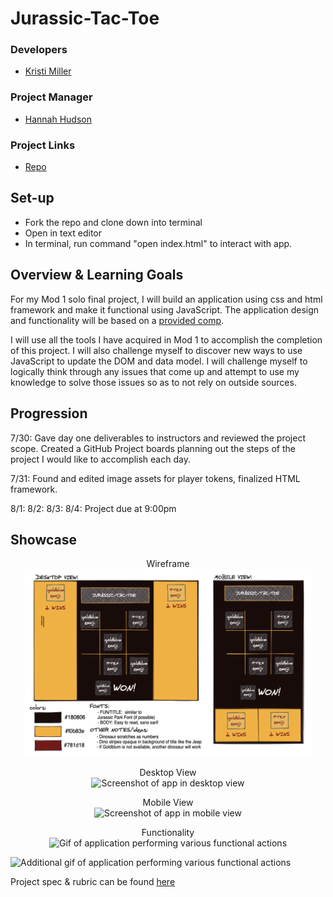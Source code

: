 # Jurassic-Tac-Toe

### Developers
- [Kristi Miller](https://github.com/Kristiannmiller)

### Project Manager
- [Hannah Hudson](https://github.com/hannahhch)

### Project Links
- [Repo](https://github.com/Kristiannmiller/km-tic-tac-toe)


## Set-up
- Fork the repo and clone down into terminal
- Open in text editor
- In terminal, run command "open index.html" to interact with app.

## Overview & Learning Goals
For my Mod 1 solo final project, I will build an application using css and html framework and make it functional using JavaScript. The application design and functionality will be based on a [provided comp](https://frontend.turing.io/projects/module-1/tic-tac-toe-solo.html).

I will use all the tools I have acquired in Mod 1 to accomplish the completion of this project. I will also challenge myself to discover new ways to use JavaScript to update the DOM and data model. I will challenge myself to logically think through any issues that come up and attempt to use my knowledge to solve those issues so as to not rely on outside sources.

## Progression

7/30: Gave day one deliverables to instructors and reviewed the project scope. Created a GitHub Project boards planning out the steps of the project I would like to accomplish each day.

7/31: Found and edited image assets for player tokens, finalized HTML framework.

8/1: 
8/2:
8/3:
8/4: Project due at 9:00pm

## Showcase

<p align="center">Wireframe</br>
  <img width="460" height="300" src="assets/Wireframe-JTT.png" alt="Screenshot of project wireframe">
</p>

<p align="center">Desktop View</br>
  <img width="460" height="300" src="" alt="Screenshot of app in desktop view">
</p>

<p align="center">Mobile View</br>
  <img width="460" height="300" src="" alt="Screenshot of app in mobile view">
</p>

<p align="center">Functionality</br>
  <img width="460" height="300" src="" alt="Gif of application performing various functional actions">
</p>

<img width="460" height="300" src="" alt="Additional gif of application performing various functional actions">
</p>

Project spec & rubric can be found [here](https://frontend.turing.io/projects/module-1/tic-tac-toe-solo.html)
